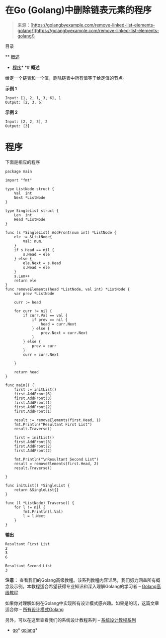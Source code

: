 <!--yml

分类：未分类

日期：2024-10-13 06:52:00

-->

# 在Go (Golang)中删除链表元素的程序

> 来源：[https://golangbyexample.com/remove-linked-list-elements-golang/](https://golangbyexample.com/remove-linked-list-elements-golang/)

目录

**   [概述](#Overview "Overview")

+   [程序](#Program "Program")*  *# **概述**

给定一个链表和一个值，删除链表中所有值等于给定值的节点。

**示例 1**

```
Input: [1, 2, 1, 3, 6], 1
Output: [2, 3, 6]
```

**示例 2**

```
Input: [2, 2, 3], 2
Output: [3]
```

# **程序**

下面是相应的程序

```
package main

import "fmt"

type ListNode struct {
	Val  int
	Next *ListNode
}

type SingleList struct {
	Len  int
	Head *ListNode
}

func (s *SingleList) AddFront(num int) *ListNode {
	ele := &ListNode{
		Val: num,
	}
	if s.Head == nil {
		s.Head = ele
	} else {
		ele.Next = s.Head
		s.Head = ele
	}
	s.Len++
	return ele
}
func removeElements(head *ListNode, val int) *ListNode {
	var prev *ListNode

	curr := head

	for curr != nil {
		if curr.Val == val {
			if prev == nil {
				head = curr.Next
			} else {
				prev.Next = curr.Next
			}
		} else {
			prev = curr
		}
		curr = curr.Next

	}

	return head
}

func main() {
	first := initList()
	first.AddFront(6)
	first.AddFront(3)
	first.AddFront(1)
	first.AddFront(2)
	first.AddFront(1)

	result := removeElements(first.Head, 1)
	fmt.Println("Resultant First List")
	result.Traverse()

	first = initList()
	first.AddFront(3)
	first.AddFront(2)
	first.AddFront(2)

	fmt.Println("\nResultant Second List")
	result = removeElements(first.Head, 2)
	result.Traverse()

}

func initList() *SingleList {
	return &SingleList{}
}

func (l *ListNode) Traverse() {
	for l != nil {
		fmt.Println(l.Val)
		l = l.Next
	}
}
```

**输出**

```
Resultant First List
2
3
6

Resultant Second List
3
```

**注意：** 查看我们的Golang高级教程。该系列教程内容详尽，我们努力涵盖所有概念及示例。本教程适合希望获得专业知识和深入理解Golang的学习者 – [Golang高级教程](https://golangbyexample.com/golang-comprehensive-tutorial/)

如果你对理解如何在Golang中实现所有设计模式感兴趣。如果是的话，这篇文章适合你 – [所有设计模式Golang](https://golangbyexample.com/all-design-patterns-golang/)

另外，可以在这里查看我们的系统设计教程系列 – [系统设计教程系列](https://techbyexample.com/system-design-questions/)

+   [go](https://golangbyexample.com/tag/go/)*   [golang](https://golangbyexample.com/tag/golang/)*
